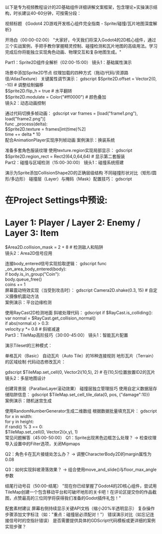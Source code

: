 以下是专为视频教程设计的2D基础组件详细讲解文案框架，包含理论+实操演示结构，时长建议40-60分钟，可按需分段：

视频标题
《Godot4 2D游戏开发核心组件完全指南 - Sprite/碰撞/瓦片地图深度解析》

开场白（00:00-02:00）
"大家好，今天我们将深入Godot4的2D核心组件，通过三个实战案例，手把手教你掌握精灵控制、碰撞检测和瓦片地图的高级用法。学习完成后你将能独立实现角色动画、物理交互和复杂地图生成。"

Part1：Sprite2D组件全解析（02:00-15:00）
镜头1：基础属性演示

场景中添加Sprite2D节点
纹理加载的四种方式（拖动/代码/资源路径/AtlasTexture）
关键属性调节演示：
gdscript
$Sprite2D.offset = Vector2(0, -10)  # 调整绘制偏移  
$Sprite2D.flip_h = true            # 水平翻转  
$Sprite2D.modulate = Color("#ff0000") # 颜色叠加  
镜头2：动态动画控制

通过代码切换多帧动画：
gdscript
var frames = [load("frame1.png"), load("frame2.png")]  
func _process(delta):  
    $Sprite2D.texture = frames[int(time)%2]  
    time += delta * 10  
配合AnimationPlayer实现序列帧动画
案例演示：换装系统

准备多套角色服装纹理
使用texture.region实现局部显示：
gdscript
$Sprite2D.region_rect = Rect2(64,0,64,64)  # 显示第二套服装  
Part2：碰撞与区域检测（15:00-30:00）
镜头1：碰撞系统搭建

演示为Sprite添加CollisionShape2D的正确层级结构
不同碰撞形状对比（矩形/圆形/多边形）
碰撞层（Layer）与掩码（Mask）配置技巧：
gdscript
# 在Project Settings中预设:  
# Layer 1: Player / Layer 2: Enemy / Layer 3: Item  
$Area2D.collision_mask = 2 + 8  # 检测敌人和陷阱  
镜头2：Area2D信号应用

连接body_entered信号实现拾取逻辑：
gdscript
func _on_area_body_entered(body):  
    if body.is_in_group("Coin"):  
        body.queue_free()  
        coins += 1  
屏幕震动特效实现（当受到攻击时）：
gdscript
Camera2D.shake(0.3, 15)  # 自定义摄像机震动方法  
案例演示：平台边缘检测

使用RayCast2D检测地面
斜坡处理代码：
gdscript
if $RayCast.is_colliding():  
    var normal = $RayCast.get_collision_normal()  
    if abs(normal.x) > 0.3:  
        velocity.y *= 0.8  # 斜坡减速  
Part3：TileMap高阶技巧（30:00-45:00）
镜头1：智能瓦片配置

演示Tileset的三种模式：

单格瓦片（Basic）
自动瓦片（Auto Tile）的16种连接规则
地形瓦片（Terrain）的区域绘制
代码动态修改瓦片：

gdscript
$TileMap.set_cell(0, Vector2i(10,5), 2)  # 在(10,5)位置放置ID2的瓦片  
镜头2：多层地图设计

创建背景层（ParallaxLayer滚动效果）
碰撞层独立管理技巧
使用自定义数据层存储陷阱信息：
gdscript
$TileMap.set_cell_tile_data(0, pos, {"damage":10})  
案例演示：随机迷宫生成

使用RandomNumberGenerator生成二维数组
根据数据批量填充瓦片：
gdscript
for x in width:  
    for y in height:  
        if randi() % 3 == 0:  
            $TileMap.set_cell(0, Vector2i(x,y), 1)  
常见问题解答（45:00-50:00）
Q1：Sprite出现黑色边框怎么处理？
→ 检查纹理导入设置中的Filter选项，关闭Mipmaps

Q2：角色卡在瓦片接缝处怎么办？
→ 调整CharacterBody2D的margin属性为0.08

Q3：如何实现斜坡滑落效果？
→ 组合使用move_and_slide()与floor_max_angle参数

结尾行动号召（50:00-结尾）
"现在你已经掌握了Godot4的2D核心组件，尝试用TileMap创建一个包含移动平台和可破坏地形的关卡吧！在评论区提交你的作品截图，点赞最高的三位同学将获得我们准备的Godot插件礼包！"

配套素材建议
屏幕右侧持续显示关键API文档（缩小20%半透明显示）
复杂操作步骤添加文字标注（如："重点：碰撞层必须配对！"）
错误演示对比（如忘记连接信号时的空指针错误）
是否需要提供具体的GDScript代码模板或更详细的案例实现步骤？